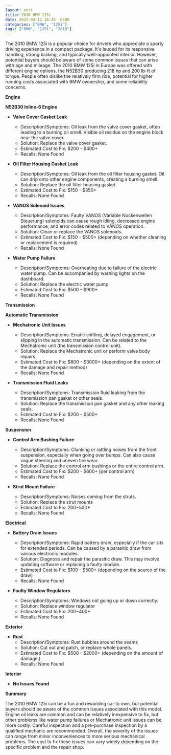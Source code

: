 ```yaml
---
layout: post
title: 2010 BMW 125i
date: 2025-03-12 16:48 -0400
categories: ["BMW", "125i"]
tags: ["BMW", "125i", "2010"]
---
```

The 2010 BMW 125i is a popular choice for drivers who appreciate a sporty driving experience in a compact package. It's lauded for its responsive handling, strong braking, and typically well-appointed interior. However, potential buyers should be aware of some common issues that can arise with age and mileage. The 2010 BMW 125i in Europe was offered with different engine options, the N52B30 producing 218 hp and 200 lb-ft of torque. People often dislike the relatively firm ride, potential for higher running costs associated with BMW ownership, and some reliability concerns.

**Engine**

**N52B30 Inline-6 Engine**

*   **Valve Cover Gasket Leak**
    *   Description/Symptoms: Oil leak from the valve cover gasket, often leading to a burning oil smell. Visible oil residue on the engine block near the valve cover.
    *   Solution: Replace the valve cover gasket.
    *   Estimated Cost to Fix: $200 - $400+
    *   Recalls: None Found

*   **Oil Filter Housing Gasket Leak**
    *   Description/Symptoms: Oil leak from the oil filter housing gasket. Oil can drip onto other engine components, creating a burning smell.
    *   Solution: Replace the oil filter housing gasket.
    *   Estimated Cost to Fix: $150 - $350+
    *   Recalls: None Found

*   **VANOS Solenoid Issues**
    *   Description/Symptoms: Faulty VANOS (Variable Nockenwellen Steuerung) solenoids can cause rough idling, decreased engine performance, and error codes related to VANOS operation.
    *   Solution: Clean or replace the VANOS solenoids.
    *   Estimated Cost to Fix: $150 - $500+ (depending on whether cleaning or replacement is required)
    *   Recalls: None Found

*   **Water Pump Failure**
    *   Description/Symptoms: Overheating due to failure of the electric water pump. Can be accompanied by warning lights on the dashboard.
    *   Solution: Replace the electric water pump.
    *   Estimated Cost to Fix: $500 - $900+
    *   Recalls: None Found

**Transmission**

**Automatic Transmission**

*   **Mechatronic Unit Issues**
    *   Description/Symptoms: Erratic shifting, delayed engagement, or slipping in the automatic transmission. Can be related to the Mechatronic unit (the transmission control unit).
    *   Solution: Replace the Mechatronic unit or perform valve body repairs.
    *   Estimated Cost to Fix: $800 - $3000+ (depending on the extent of the damage and repair method)
    *   Recalls: None Found

*   **Transmission Fluid Leaks**
    *   Description/Symptoms: Transmission fluid leaking from the transmission pan gasket or other seals.
    *   Solution: Replace the transmission pan gasket and any other leaking seals.
    *   Estimated Cost to Fix: $200 - $500+
    *   Recalls: None Found

**Suspension**

*   **Control Arm Bushing Failure**
    *   Description/Symptoms: Clunking or rattling noises from the front suspension, especially when going over bumps. Can also cause vague steering and uneven tire wear.
    *   Solution: Replace the control arm bushings or the entire control arm.
    *   Estimated Cost to Fix: $200 - $600+ (per control arm)
    *   Recalls: None Found

*   **Strut Mount Failure**
    *   Description/Symptoms: Noises coming from the struts.
    *   Solution: Replace the strut mounts
    *   Estimated Cost to Fix: $200-$500+
    *   Recalls: None Found

**Electrical**

*   **Battery Drain Issues**
    *   Description/Symptoms: Rapid battery drain, especially if the car sits for extended periods. Can be caused by a parasitic draw from various electronic modules.
    *   Solution: Diagnose and repair the parasitic draw. This may involve updating software or replacing a faulty module.
    *   Estimated Cost to Fix: $100 - $500+ (depending on the source of the draw)
    *   Recalls: None Found

*   **Faulty Window Regulators**
    *   Description/Symptoms: Windows not going up or down correctly.
    *   Solution: Replace window regulator
    *   Estimated Cost to Fix: $200-$400+
    *   Recalls: None Found

**Exterior**

*   **Rust**
    *   Description/Symptoms: Rust bubbles around the seams
    *   Solution: Cut out and patch, or replace whole panels.
    *   Estimated Cost to Fix: $500 - $2000+ (depending on the amount of damage.)
    *   Recalls: None Found

**Interior**

*   **No Issues Found**

**Summary**

The 2010 BMW 125i can be a fun and rewarding car to own, but potential buyers should be aware of the common issues associated with this model. Engine oil leaks are common and can be relatively inexpensive to fix, but other problems like water pump failures or Mechatronic unit issues can be more costly. Careful inspection and a pre-purchase inspection by a qualified mechanic are recommended. Overall, the severity of the issues can range from minor inconveniences to more serious mechanical problems. The cost to fix these issues can vary widely depending on the specific problem and the repair shop.

